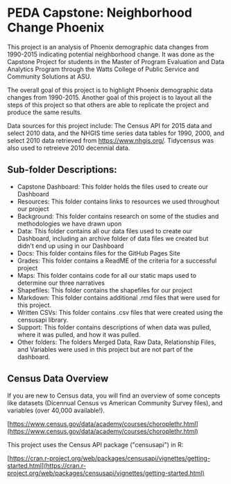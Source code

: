 # PEDA Capstone: Neighborhood Change Phoenix

This project is an analysis of Phoenix demographic data changes from 1990-2015 indicating potential neighborhood change. It was done as the Capstone Project for students in the Master of Program Evaluation and Data Analytics Program through the Watts College of Public Service and Community Solutions at ASU. 

The overall goal of this project is to highlight Phoenix demographic data changes from 1990-2015. Another goal of this project is to layout all the steps of this project so that others are able to replicate the project and produce the same results. 

Data sources for this project include:
The Census API for 2015 data and select 2010 data, and the NHGIS time series data tables for 1990, 2000, and select 2010 data retrieved from https://www.nhgis.org/. Tidycensus was also used to retreieve 2010 decennial data.


## Sub-folder Descriptions:
- Capstone Dashboard: This folder holds the files used to create our Dashboard
- Resources: This folder contains links to resources we used throughout our project
- Background: This folder contains research on some of the studies and methodologies we have drawn upon
- Data: This folder contains all our data files used to create our Dashboard, including an archive folder of data files we created but didn't end up using in our Dashboard
- Docs: This folder contains files for the GitHub Pages Site
- Grades: This folder contains a ReadME of the criteria for a successful project
- Maps: This folder contains code for all our static maps used to determine our three narratives
- Shapefiles: This folder contains the shapefiles for our project
- Markdown: This folder contains additional .rmd files that were used for this project.
- Written CSVs: This folder contains .csv files that were created using the censusapi library.
- Support: This folder contains descriptions of when data was pulled, where it was pulled, and how it was pulled.
- Other folders: The folders Merged Data, Raw Data, Relationship Files, and Variables were used in this project but are not part of the dashboard.

## Census Data Overview

If you are new to Census data, you will find an overview of some concepts like datasets (Dicennual Census vs American Community Survey files), and variables (over 40,000 available!). 

[https://www.census.gov/data/academy/courses/choroplethr.html](https://www.census.gov/data/academy/courses/choroplethr.html)

This project uses the Census API package ("censusapi") in R:

[https://cran.r-project.org/web/packages/censusapi/vignettes/getting-started.html](https://cran.r-project.org/web/packages/censusapi/vignettes/getting-started.html)

